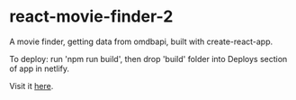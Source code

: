 # react-movie-finder-2
A movie finder, getting data from omdbapi, built with create-react-app.

To deploy:
  run 'npm run build', then drop 'build' folder into Deploys section of app in netlify.

Visit it [here](https://condescending-joliot-25ff99.netlify.app/).